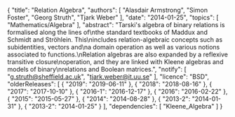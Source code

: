 {
    "title": "Relation Algebra",
    "authors": [
        "Alasdair Armstrong",
        "Simon Foster",
        "Georg Struth",
        "Tjark Weber"
    ],
    "date": "2014-01-25",
    "topics": [
        "Mathematics/Algebra"
    ],
    "abstract": "Tarski's algebra of binary relations is formalised along the lines of\nthe standard textbooks of Maddux and Schmidt and Ströhlein. This\nincludes relation-algebraic concepts such as subidentities, vectors and\na domain operation as well as various notions associated to functions.\nRelation algebras are also expanded by a reflexive transitive closure\noperation, and they are linked with Kleene algebras and models of binary\nrelations and Boolean matrices.",
    "notify": [
        "g.struth@sheffield.ac.uk",
        "tjark.weber@it.uu.se"
    ],
    "licence": "BSD",
    "olderReleases": [
        {
            "2019": "2019-06-11"
        },
        {
            "2018": "2018-08-16"
        },
        {
            "2017": "2017-10-10"
        },
        {
            "2016-1": "2016-12-17"
        },
        {
            "2016": "2016-02-22"
        },
        {
            "2015": "2015-05-27"
        },
        {
            "2014": "2014-08-28"
        },
        {
            "2013-2": "2014-01-31"
        },
        {
            "2013-2": "2014-01-25"
        }
    ],
    "dependencies": [
        "Kleene_Algebra"
    ]
}